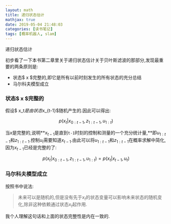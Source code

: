 ```yaml
---
layout: math
title: 递归状态估计
mathjax: true
date: 2019-05-04 21:48:03
categories: [读书笔记]
tags: [概率机器人, slam]
---
```


递归状态估计
<!--more-->

初步看了一下本书第二章里关于递归状态估计关于贝叶斯滤波的那部分,发现最重要的两条原则是:

* 状态$ x $完整的,即它是所有以前时刻发生的所有状态的充分总结
* 马尔科夫模型成立

### 状态$ x $完整的
假设$ x_t$是由状态$x_{t-1}$随机产生的.因此可以得出:

$$p(x_t|x_{0:t-1},z_{1:t-1},u_{1:t})$$

当$x$是完整的,说明**$x_{t-1}$是直到`t-1`时刻的控制和测量的一个充分统计量,**即$u_{1:t-1}$和$z_{1:t-1}$.控制$u_t$需要知道$x_{t-1}$.由此可以将$u_{1:t-1}$和$z_{1:t-1}$在概率求解中简化,因为$x_{t-1}$已经是完整的了:

$$p(x_t|x_{0:t-1},z_{1:t-1},u_{1:t})=p(x_t|x_{t-1},u_t)$$

### 马尔科夫模型成立

按照书中说法:
> 未来可以是随机的,但是没有先于$x_t$的状态变量可以影响未来状态的随机变化,除非这种依赖通过状态$x_t$起作用.

我个人理解这句话和上面的状态完整性是内在一致的.

